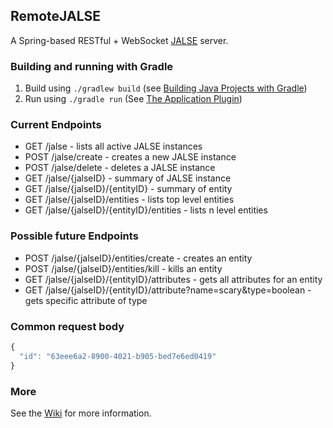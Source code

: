## RemoteJALSE
A Spring-based RESTful + WebSocket [JALSE](https://github.com/Ellzord/JALSE) server.

### Building and running with Gradle
1. Build using ```./gradlew build``` (see [Building Java Projects with Gradle](https://spring.io/guides/gs/gradle/#_build_your_project_with_gradle_wrapper))
2. Run using ```./gradle run``` (See [The Application Plugin](http://gradle.org/docs/current/userguide/application_plugin.html))

### Current Endpoints
* GET /jalse - lists all active JALSE instances
* POST /jalse/create - creates a new JALSE instance
* POST /jalse/delete - deletes a JALSE instance
* GET /jalse/{jalseID} - summary of JALSE instance
* GET /jalse/{jalseID}/{entityID} - summary of entity
* GET /jalse/{jalseID}/entities - lists top level entities
* GET /jalse/{jalseID}/{entityID}/entities - lists n level entities

### Possible future Endpoints
* POST /jalse/{jalseID}/entities/create - creates an entity
* POST /jalse/{jalseID}/entities/kill - kills an entity
* GET /jalse/{jalseID}/{entityID}/attributes - gets all attributes for an entity
* GET /jalse/{jalseID}/{entityID}/attribute?name=scary&type=boolean - gets specific attribute of type

### Common request body
```javascript
{
  "id": "63eee6a2-8900-4021-b905-bed7e6ed0419"
}
```

### More
See the [Wiki](https://github.com/Ellzord/JALSE/wiki) for more information.